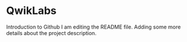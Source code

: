 # QwikLabs
Introduction to Github
I am editing the README file. Adding some more details about the project description.
